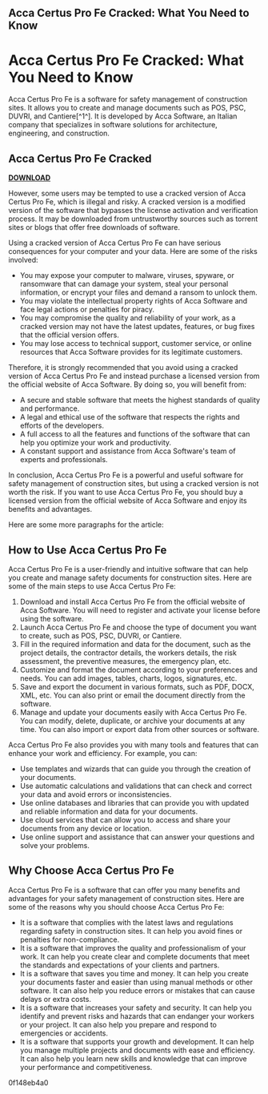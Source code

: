 ## Acca Certus Pro Fe Cracked: What You Need to Know

  
# Acca Certus Pro Fe Cracked: What You Need to Know
 
Acca Certus Pro Fe is a software for safety management of construction sites. It allows you to create and manage documents such as POS, PSC, DUVRI, and Cantiere[^1^]. It is developed by Acca Software, an Italian company that specializes in software solutions for architecture, engineering, and construction.
 
## Acca Certus Pro Fe Cracked


[**DOWNLOAD**](https://persifalque.blogspot.com/?d=2tKw5u)

 
However, some users may be tempted to use a cracked version of Acca Certus Pro Fe, which is illegal and risky. A cracked version is a modified version of the software that bypasses the license activation and verification process. It may be downloaded from untrustworthy sources such as torrent sites or blogs that offer free downloads of software.
 
Using a cracked version of Acca Certus Pro Fe can have serious consequences for your computer and your data. Here are some of the risks involved:
 
- You may expose your computer to malware, viruses, spyware, or ransomware that can damage your system, steal your personal information, or encrypt your files and demand a ransom to unlock them.
- You may violate the intellectual property rights of Acca Software and face legal actions or penalties for piracy.
- You may compromise the quality and reliability of your work, as a cracked version may not have the latest updates, features, or bug fixes that the official version offers.
- You may lose access to technical support, customer service, or online resources that Acca Software provides for its legitimate customers.

Therefore, it is strongly recommended that you avoid using a cracked version of Acca Certus Pro Fe and instead purchase a licensed version from the official website of Acca Software. By doing so, you will benefit from:

- A secure and stable software that meets the highest standards of quality and performance.
- A legal and ethical use of the software that respects the rights and efforts of the developers.
- A full access to all the features and functions of the software that can help you optimize your work and productivity.
- A constant support and assistance from Acca Software's team of experts and professionals.

In conclusion, Acca Certus Pro Fe is a powerful and useful software for safety management of construction sites, but using a cracked version is not worth the risk. If you want to use Acca Certus Pro Fe, you should buy a licensed version from the official website of Acca Software and enjoy its benefits and advantages.

Here are some more paragraphs for the article:
 
## How to Use Acca Certus Pro Fe
 
Acca Certus Pro Fe is a user-friendly and intuitive software that can help you create and manage safety documents for construction sites. Here are some of the main steps to use Acca Certus Pro Fe:

1. Download and install Acca Certus Pro Fe from the official website of Acca Software. You will need to register and activate your license before using the software.
2. Launch Acca Certus Pro Fe and choose the type of document you want to create, such as POS, PSC, DUVRI, or Cantiere.
3. Fill in the required information and data for the document, such as the project details, the contractor details, the workers details, the risk assessment, the preventive measures, the emergency plan, etc.
4. Customize and format the document according to your preferences and needs. You can add images, tables, charts, logos, signatures, etc.
5. Save and export the document in various formats, such as PDF, DOCX, XML, etc. You can also print or email the document directly from the software.
6. Manage and update your documents easily with Acca Certus Pro Fe. You can modify, delete, duplicate, or archive your documents at any time. You can also import or export data from other sources or software.

Acca Certus Pro Fe also provides you with many tools and features that can enhance your work and efficiency. For example, you can:

- Use templates and wizards that can guide you through the creation of your documents.
- Use automatic calculations and validations that can check and correct your data and avoid errors or inconsistencies.
- Use online databases and libraries that can provide you with updated and reliable information and data for your documents.
- Use cloud services that can allow you to access and share your documents from any device or location.
- Use online support and assistance that can answer your questions and solve your problems.

## Why Choose Acca Certus Pro Fe
 
Acca Certus Pro Fe is a software that can offer you many benefits and advantages for your safety management of construction sites. Here are some of the reasons why you should choose Acca Certus Pro Fe:

- It is a software that complies with the latest laws and regulations regarding safety in construction sites. It can help you avoid fines or penalties for non-compliance.
- It is a software that improves the quality and professionalism of your work. It can help you create clear and complete documents that meet the standards and expectations of your clients and partners.
- It is a software that saves you time and money. It can help you create your documents faster and easier than using manual methods or other software. It can also help you reduce errors or mistakes that can cause delays or extra costs.
- It is a software that increases your safety and security. It can help you identify and prevent risks and hazards that can endanger your workers or your project. It can also help you prepare and respond to emergencies or accidents.
- It is a software that supports your growth and development. It can help you manage multiple projects and documents with ease and efficiency. It can also help you learn new skills and knowledge that can improve your performance and competitiveness.

 0f148eb4a0
